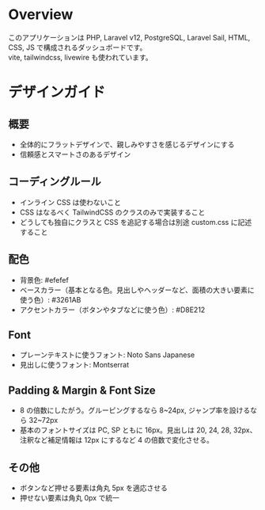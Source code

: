 # Overview

このアプリケーションは PHP, Laravel v12, PostgreSQL, Laravel Sail, HTML, CSS, JS で構成されるダッシュボードです。  
vite, tailwindcss, livewire も使われています。

# デザインガイド

## 概要

-   全体的にフラットデザインで、親しみやすさを感じるデザインにする
-   信頼感とスマートさのあるデザイン

## コーディングルール

-   インライン CSS は使わないこと
-   CSS はなるべく TailwindCSS のクラスのみで実装すること
-   どうしても独自にクラスと CSS を追記する場合は別途 custom.css に記述すること

## 配色

-   背景色: #efefef
-   ベースカラー（基本となる色。見出しやヘッダーなど、面積の大きい要素に使う色）: #3261AB
-   アクセントカラー（ボタンやタブなどに使う色）: #D8E212

## Font

-   プレーンテキストに使うフォント: Noto Sans Japanese
-   見出しに使うフォント: Montserrat

## Padding & Margin & Font Size

-   8 の倍数にしたがう。グルーピングするなら 8~24px, ジャンプ率を設けるなら 32~72px
-   基本のフォントサイズは PC, SP ともに 16px。見出しは 20, 24, 28, 32px、注釈など補足情報は 12px にするなど 4 の倍数で変化させる。

## その他

-   ボタンなど押せる要素は角丸 5px を適応させる
-   押せない要素は角丸 0px で統一
